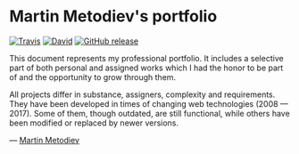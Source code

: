 # Martin Metodiev's portfolio
                                                   
[![Travis](https://img.shields.io/travis/methodev/portfolio.svg)](https://travis-ci.org/methodev/portfolio) [![David](https://img.shields.io/david/dev/methodev/portfolio.svg)](https://david-dm.org/methodev/portfolio?type=dev) [![GitHub release](https://img.shields.io/github/release/methodev/portfolio.svg)](https://github.com/methodev/portfolio/releases/latest)

This document represents my professional portfolio. It includes a selective part of both personal and assigned works which I had the honor to be part of and the opportunity to grow through them.

All projects differ in substance, assigners, complexity and requirements. They have been developed in times of changing web technologies (2008 — 2017). Some of them, though outdated, are still functional, while others have been modified or replaced by newer versions.

— [Martin Metodiev](https://portfolio.metodiev.dev "Take a look at my portfolio")

